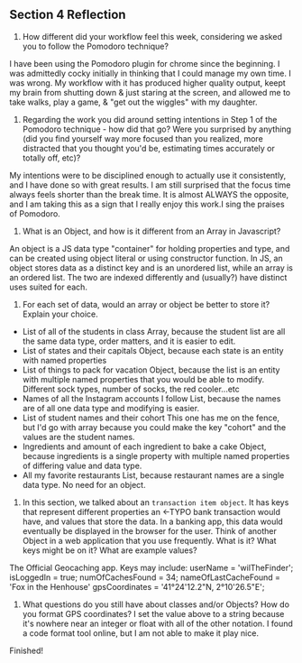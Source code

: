 ## Section 4 Reflection

1. How different did your workflow feel this week, considering we asked you to follow the Pomodoro technique?

I have been using the Pomodoro plugin for chrome since the beginning. I was admittedly cocky initially in thinking that I could manage my own time. I was wrong. My workflow with it has produced higher quality output, keept my brain from shutting down & just staring at the screen, and allowed me to take walks, play a game, & "get out the wiggles" with my daughter.

1. Regarding the work you did around setting intentions in Step 1 of the Pomodoro technique - how did that go? Were you surprised by anything (did you find yourself way more focused than you realized, more distracted that you thought you'd be, estimating times accurately or totally off, etc)?

My intentions were to be disciplined enough to actually use it consistently, and I have done so with great results. I am still surprised that the focus time always feels shorter than the break time. It is almost ALWAYS the opposite, and I am taking this as a sign that I really enjoy this work.I sing the praises of Pomodoro.

1. What is an Object, and how is it different from an Array in Javascript?

An object is a JS data type "container" for holding properties and type, and can be created using object literal or using constructor function. In JS, an object stores data as a distinct key and is an unordered list, while an array is an ordered list. The two are indexed differently and (usually?) have distinct uses suited for each.

1. For each set of data, would an array or object be better to store it? Explain your choice.

  * List of all of the students in class
  Array, because the student list are all the same data type, order matters, and it is easier to edit.
  * List of states and their capitals
  Object, because each state is an entity with named properties
  * List of things to pack for vacation
  Object, because the list is an entity with multiple named properties that you would be able to modify. Different sock types, number of socks, the red cooler...etc
  * Names of all the Instagram accounts I follow
  List, because the names are of all one data type and modifying is easier.
  * List of student names and their cohort
  This one has me on the fence, but I'd go with array because you could make the key "cohort" and the values are the student names.
  * Ingredients and amount of each ingredient to bake a cake
  Object, because ingredients is a single property with multiple named properties of differing value and data type.
  * All my favorite restaurants
  List, because restaurant names are a single data type. No need for an object.

1. In this section, we talked about an `transaction item object`. It has keys that represent different properties   an <-TYPO   bank transaction would have, and values that store the data. In a banking app, this data would eventually be displayed in the browser for the user. Think of another Object in a web application that you use frequently. What is it? What keys might be on it? What are example values?

The Official Geocaching app. Keys may include:
userName = 'wilTheFinder';
isLoggedIn = true;
numOfCachesFound = 34;
nameOfLastCacheFound = 'Fox in the Henhouse'
gpsCoordinates = '41°24'12.2"N, 2°10'26.5"E';


1. What questions do you still have about classes and/or Objects?
How do you format GPS coordinates? I set the value above to a string because it's nowhere near an integer or float with all of the other notation. I found a code format tool online, but I am not able to make it play nice.

Finished!
